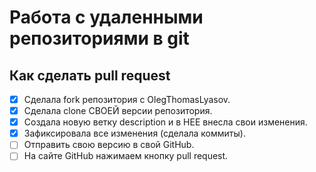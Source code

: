 # Работа с удаленными репозиториями в git
## Как сделать pull request

* [x] Сделала fork репозитория с OlegThomasLyasov.
* [x] Сделала clone СВОЕЙ версии репозитория.
* [x] Создала  новую ветку description и в НЕЕ внесла свои изменения.
* [x] Зафиксировала все изменения (сделала коммиты).
* [ ] Отправить свою версию в свой GitHub.
* [ ] На сайте GitHub нажимаем кнопку pull request.
